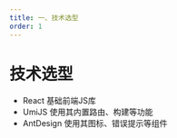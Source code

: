 ```yaml
---
title: 一、技术选型
order: 1
---
```


# 技术选型

- React 基础前端JS库
- UmiJS 使用其内置路由、构建等功能
- AntDesign 使用其图标、错误提示等组件